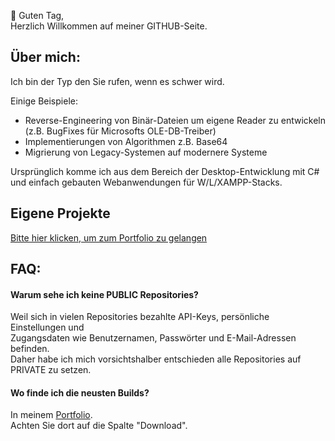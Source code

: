 👋 Guten Tag,<br>
Herzlich Willkommen auf meiner GITHUB-Seite.

## Über mich:
Ich bin der Typ den Sie rufen, wenn es schwer wird.

Einige Beispiele:
* Reverse-Engineering von Binär-Dateien um eigene Reader zu entwickeln (z.B. BugFixes für Microsofts OLE-DB-Treiber)
* Implementierungen von Algorithmen z.B. Base64
* Migrierung von Legacy-Systemen auf modernere Systeme

Ursprünglich komme ich aus dem Bereich der Desktop-Entwicklung mit C#
und einfach gebauten Webanwendungen für W/L/XAMPP-Stacks.

## Eigene Projekte
[Bitte hier klicken, um zum Portfolio zu gelangen](https://theRealVince.github.io)


## FAQ:
#### Warum sehe ich keine PUBLIC Repositories?<br>
Weil sich in vielen Repositories bezahlte API-Keys, persönliche Einstellungen und<br>
Zugangsdaten wie Benutzernamen, Passwörter und E-Mail-Adressen befinden.<br>
Daher habe ich mich vorsichtshalber entschieden alle Repositories auf PRIVATE zu setzen.

#### Wo finde ich die neusten Builds?<br>
In meinem [Portfolio](https://theRealVince.github.io).<br>
Achten Sie dort auf die Spalte "Download".